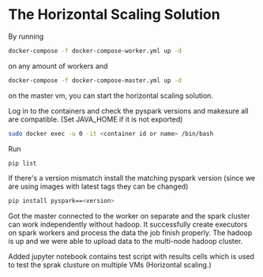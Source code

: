 # The Horizontal Scaling Solution
By running 

```bash
docker-compose -f docker-compose-worker.yml up -d
```
on any amount of workers and 

```bash
docker-compose -f docker-compose-master.yml up -d
```
on the master vm, you can start the horizontal scaling solution.

Log in to the containers and check the pyspark versions and makesure all are compatible. (Set JAVA_HOME if it is not exported)

```bash
sudo docker exec -u 0 -it <container id or name> /bin/bash
```
Run 
```bash
pip list
```
If there's a version mismatch install the matching pyspark version (since we are using images with latest tags they can be changed)
```bash
pip install pyspark==<version>
```

Got the master connected to the worker on separate and the spark cluster can work independently without hadoop. It successfully create executors on spark workers and process the data the job finish properly. The hadoop is up and we were able to upload data to the multi-node hadoop cluster. 

Added jupyter notebook contains test script with results cells which is used to test the sprak clusture on multiple VMs (Horizontal scaling.) 